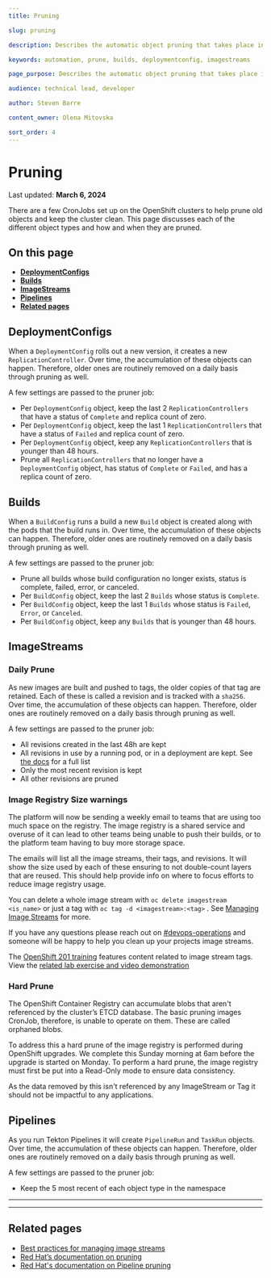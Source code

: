 ```yaml
---
title: Pruning

slug: pruning

description: Describes the automatic object pruning that takes place in OpenShift clusters.

keywords: automation, prune, builds, deploymentconfig, imagestreams

page_purpose: Describes the automatic object pruning that takes place in OpenShift clusters.

audience: technical lead, developer

author: Steven Barre

content_owner: Olena Mitovska

sort_order: 4
---
```


# Pruning
Last updated: **March 6, 2024**

There are a few CronJobs set up on the OpenShift clusters to help prune old objects and keep the cluster clean. This page discusses each of the different object types and how and when they are pruned.

## On this page
* **[DeploymentConfigs](#deploymentconfigs)**
* **[Builds](#builds)**
* **[ImageStreams](#imagestreams)**
* **[Pipelines](#pipelines)**
* **[Related pages](#related-pages)**

## DeploymentConfigs

When a `DeploymentConfig` rolls out a new version, it creates a new `ReplicationController`. Over time, the accumulation of these objects can happen. Therefore, older ones are routinely removed on a daily basis through pruning as well.

A few settings are passed to the pruner job:

* Per `DeploymentConfig` object, keep the last 2 `ReplicationControllers` that have a status of `Complete` and replica count of zero.
* Per `DeploymentConfig` object, keep the last 1 `ReplicationControllers` that have a status of `Failed` and replica count of zero.
* Per `DeploymentConfig` object, keep any `ReplicationControllers` that is younger than 48 hours.
* Prune all `ReplicationControllers` that no longer have a `DeploymentConfig` object, has status of `Complete` or `Failed`, and has a replica count of zero.

## Builds

When a `BuildConfig` runs a build a new `Build` object is created along with the pods that the build runs in. Over time, the accumulation of these objects can happen. Therefore, older ones are routinely removed on a daily basis through pruning as well.

A few settings are passed to the pruner job:

* Prune all builds whose build configuration no longer exists, status is complete, failed, error, or canceled.
* Per `BuildConfig` object, keep the last 2 `Builds` whose status is `Complete`.
* Per `BuildConfig` object, keep the last 1 `Builds` whose status is `Failed`, `Error`, or `Canceled`.
* Per `BuildConfig` object, keep any `Builds` that is younger than 48 hours.

## ImageStreams

### Daily Prune

As new images are built and pushed to tags, the older copies of that tag are retained. Each of these is called a revision and is tracked with a `sha256`. Over time, the accumulation of these objects can happen. Therefore, older ones are routinely removed on a daily basis through pruning as well.

A few settings are passed to the pruner job:

* All revisions created in the last 48h are kept
* All revisions in use by a running pod, or in a deployment are kept. See [the docs](https://docs.openshift.com/container-platform/4.13/applications/pruning-objects.html#pruning-images-conditions_pruning-objects) for a full list
* Only the most recent revision is kept
* All other revisions are pruned

### Image Registry Size warnings

The platform will now be sending a weekly email to teams that are using too much space on the registry. The image registry is a shared service and overuse of it can lead to other teams being unable to push their builds, or to the platform team having to buy more storage space.

The emails will list all the image streams, their tags, and revisions. It will show the size used by each of these ensuring to not double-count layers that are reused. This should help provide info on where to focus efforts to reduce image registry usage.

You can delete a whole image stream with `oc delete imagestream <is_name>` or just a tag with `oc tag -d <imagestream>:<tag>` . See [Managing Image Streams](https://docs.openshift.com/container-platform/4.13/openshift_images/image-streams-manage.html#images-imagestream-remove-tag_image-streams-managing) for more.

If you have any questions please reach out on [#devops-operations](https://chat.developer.gov.bc.ca/channel/devops-operations) and someone will be happy to help you clean up your projects image streams.

The [OpenShift 201 training](/training-from-the-platform-services-team/) features content related to image stream tags. View the [related lab exercise and video demonstration](https://github.com/BCDevOps/devops-platform-workshops/blob/master/openshift-201/image-management.md)

### Hard Prune

The OpenShift Container Registry can accumulate blobs that aren't referenced by the cluster’s ETCD database. The basic pruning images CronJob, therefore, is unable to operate on them. These are called orphaned blobs.

To address this a hard prune of the image registry is performed during OpenShift upgrades. We complete this Sunday morning at 6am before the upgrade is started on Monday. To perform a hard prune, the image registry must first be put into a Read-Only mode to ensure data consistency.

As the data removed by this isn't referenced by any ImageStream or Tag it should not be impactful to any applications.

## Pipelines

As you run Tekton Pipelines it will create `PipelineRun` and `TaskRun` objects. Over time, the accumulation of these objects can happen. Therefore, older ones are routinely removed on a daily basis through pruning as well.

A few settings are passed to the pruner job:

* Keep the 5 most recent of each object type in the namespace

---
---

## Related pages

- [Best practices for managing image streams](/best-practices-for-managing-image-streams/)
- [Red Hat’s documentation on pruning](https://docs.openshift.com/container-platform/4.13/applications/pruning-objects.html)
- [Red Hat's documentation on Pipeline pruning](https://docs.openshift.com/pipelines/1.14/install_config/customizing-configurations-in-the-tektonconfig-cr.html#default-pruner-configuration_customizing-configurations-in-the-tektonconfig-cr)
